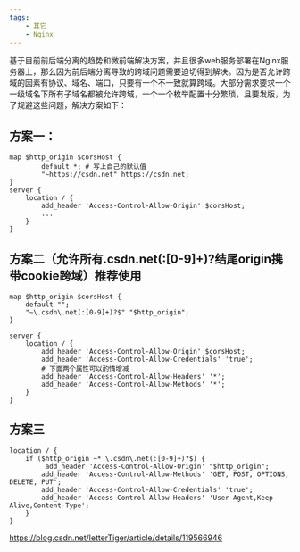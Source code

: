 ```yaml
---
tags:
    - 其它
    - Nginx
---
```


基于目前前后端分离的趋势和微前端解决方案，并且很多web服务部署在Nginx服务器上，那么因为前后端分离导致的跨域问题需要迫切得到解决。因为是否允许跨域的因素有协议、域名、端口，只要有一个不一致就算跨域。大部分需求要求一个一级域名下所有子域名都被允许跨域，一个一个枚举配置十分繁琐，且要发版，为了规避这些问题，解决方案如下：

## 方案一：

```
map $http_origin $corsHost {
        default *; # 写上自己的默认值
        "~https://csdn.net" https://csdn.net;
}
server {
    location / {
        add_header 'Access-Control-Allow-Origin' $corsHost;
        ...
    }
}
```



## 方案二（允许所有.csdn.net(:[0-9]+)?结尾origin携带cookie跨域）推荐使用

```
map $http_origin $corsHost {
    default "";
    "~\.csdn\.net(:[0-9]+)?$" "$http_origin";
}
 
server {
    location / {
        add_header 'Access-Control-Allow-Origin' $corsHost;
        add_header 'Access-Control-Allow-Credentials' 'true';
        # 下面两个属性可以酌情增减
        add_header 'Access-Control-Allow-Headers' '*';
        add_header 'Access-Control-Allow-Methods' '*';
    }
}

```

## 方案三

```
location / {
    if ($http_origin ~* \.csdn\.net(:[0-9]+)?$) {
         add_header 'Access-Control-Allow-Origin' "$http_origin";
        add_header 'Access-Control-Allow-Methods' 'GET, POST, OPTIONS, DELETE, PUT';
        add_header 'Access-Control-Allow-Credentials' 'true';
        add_header 'Access-Control-Allow-Headers' 'User-Agent,Keep-Alive,Content-Type';
    }
}
```

https://blog.csdn.net/letterTiger/article/details/119566946